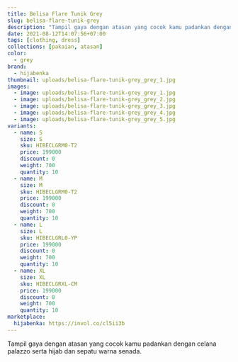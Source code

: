 ```yaml
---
title: Belisa Flare Tunik Grey
slug: belisa-flare-tunik-grey
description: "Tampil gaya dengan atasan yang cocok kamu padankan dengan celana palazzo serta hijab dan sepatu warna senada."
date: 2021-08-12T14:07:56+07:00
tags: [clothing, dress]
collections: [pakaian, atasan]
color:
  - grey
brand:
  - hijabenka
thumbnail: uploads/belisa-flare-tunik-grey_grey_1.jpg
images:
  - image: uploads/belisa-flare-tunik-grey_grey_1.jpg
  - image: uploads/belisa-flare-tunik-grey_grey_2.jpg
  - image: uploads/belisa-flare-tunik-grey_grey_3.jpg
  - image: uploads/belisa-flare-tunik-grey_grey_4.jpg
  - image: uploads/belisa-flare-tunik-grey_grey_5.jpg
variants:
  - name: S
    size: S
    sku: HIBECLGRM0-T2
    price: 199000
    discount: 0
    weight: 700
    quantity: 10
  - name: M
    size: M
    sku: HIBECLGRM0-T2
    price: 199000
    discount: 0
    weight: 700
    quantity: 10
  - name: L
    size: L
    sku: HIBECLGRL0-YP
    price: 199000
    discount: 0
    weight: 700
    quantity: 10
  - name: XL
    size: XL
    sku: HIBECLGRXL-CM
    price: 199000
    discount: 0
    weight: 700
    quantity: 10
marketplace:
  hijabenka: https://invol.co/cl5ii3b
---
```


Tampil gaya dengan atasan yang cocok kamu padankan dengan celana palazzo serta hijab dan sepatu warna senada.
